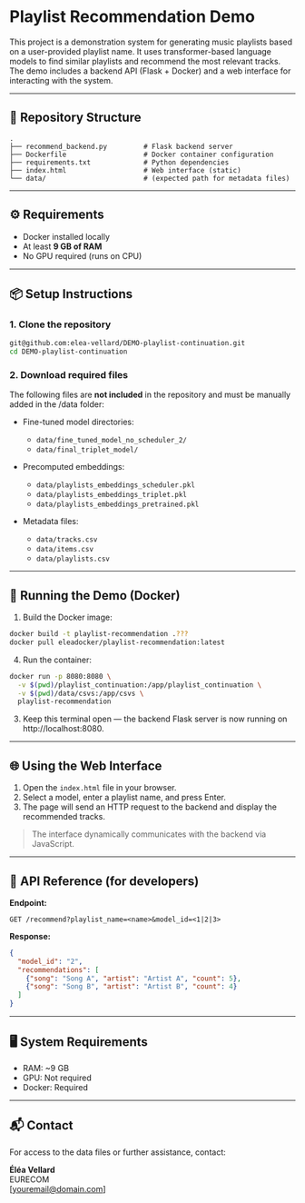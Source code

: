 # Playlist Recommendation Demo

This project is a demonstration system for generating music playlists based on a user-provided playlist name. It uses transformer-based language models to find similar playlists and recommend the most relevant tracks. The demo includes a backend API (Flask + Docker) and a web interface for interacting with the system.

---

## 📁 Repository Structure

```
.
├── recommend_backend.py         # Flask backend server
├── Dockerfile                   # Docker container configuration
├── requirements.txt             # Python dependencies
├── index.html                   # Web interface (static)
└── data/                        # (expected path for metadata files)
```

---

## ⚙️ Requirements

- Docker installed locally
- At least **9 GB of RAM**
- No GPU required (runs on CPU)

---

## 📦 Setup Instructions

### 1. Clone the repository

```bash
git@github.com:elea-vellard/DEMO-playlist-continuation.git
cd DEMO-playlist-continuation
```

### 2. Download required files

The following files are **not included** in the repository and must be manually added in the /data folder:

- Fine-tuned model directories:
  - `data/fine_tuned_model_no_scheduler_2/`
  - `data/final_triplet_model/`

- Precomputed embeddings:
  - `data/playlists_embeddings_scheduler.pkl`
  - `data/playlists_embeddings_triplet.pkl`
  - `data/playlists_embeddings_pretrained.pkl`

- Metadata files:
  - `data/tracks.csv`
  - `data/items.csv`
  - `data/playlists.csv`
---

## 🐳 Running the Demo (Docker)

1. Build the Docker image:

```bash
docker build -t playlist-recommendation .???
docker pull eleadocker/playlist-recommendation:latest

```

4. Run the container:

```bash
docker run -p 8080:8080 \
  -v $(pwd)/playlist_continuation:/app/playlist_continuation \
  -v $(pwd)/data/csvs:/app/csvs \
  playlist-recommendation
```

3. Keep this terminal open — the backend Flask server is now running on http://localhost:8080.

---

## 🌐 Using the Web Interface

1. Open the `index.html` file in your browser.
2. Select a model, enter a playlist name, and press Enter.
3. The page will send an HTTP request to the backend and display the recommended tracks.

> The interface dynamically communicates with the backend via JavaScript.

---

## 🔌 API Reference (for developers)

**Endpoint:**

```
GET /recommend?playlist_name=<name>&model_id=<1|2|3>
```

**Response:**

```json
{
  "model_id": "2",
  "recommendations": [
    {"song": "Song A", "artist": "Artist A", "count": 5},
    {"song": "Song B", "artist": "Artist B", "count": 4}
  ]
}
```

---

## 🖥️ System Requirements

- RAM: ~9 GB
- GPU: Not required
- Docker: Required

---

## 📬 Contact

For access to the data files or further assistance, contact:

**Éléa Vellard**  
EURECOM  
[youremail@domain.com]
